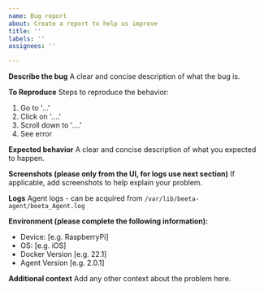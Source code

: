 ```yaml
---
name: Bug report
about: Create a report to help us improve
title: ''
labels: ''
assignees: ''

---
```


**Describe the bug**
A clear and concise description of what the bug is.

**To Reproduce**
Steps to reproduce the behavior:
1. Go to '...'
2. Click on '....'
3. Scroll down to '....'
4. See error

**Expected behavior**
A clear and concise description of what you expected to happen.

**Screenshots (please only from the UI, for logs use next section)**
If applicable, add screenshots to help explain your problem.

**Logs**
Agent logs - can be acquired from `/var/lib/beeta-agent/beeta_Agent.log`

**Environment (please complete the following information):**
 - Device: [e.g. RaspberryPi]
 - OS: [e.g. iOS]
 - Docker Version [e.g. 22.1]
 - Agent Version [e.g. 2.0.1]

**Additional context**
Add any other context about the problem here.
